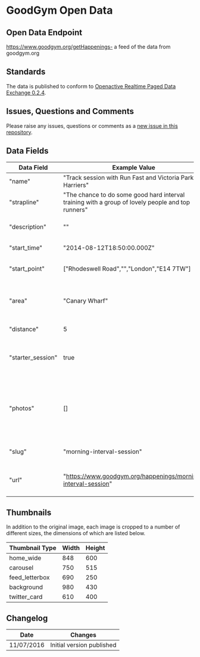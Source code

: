 # GoodGym Open Data

## Open Data Endpoint
https://www.goodgym.org/getHappenings- a feed of the data from goodgym.org

## Standards
The data is published to conform to [Openactive Realtime Paged Data Exchange 0.2.4](https://www.openactive.io/realtime-paged-data-exchange/0.2.4/).

## Issues, Questions and Comments
Please raise any issues, questions or comments as a [new issue in this repository](https://github.com/goodgym-oa/opendata/issues).

## Data Fields

| Data Field | Example Value | Description |
|---|---|---|
|"name" | "Track session with Run Fast and Victoria Park Harriers" | Title of session |
|"strapline"| "The chance to do some good hard interval training with a group of lovely people and top runners" | Short description of session |
|"description"| "" | Long description of session |
|"start_time"| "2014-08-12T18:50:00.000Z" | Start time of session |
|"start_point"| ["Rhodeswell Road","","London","E14 7TW"] | Array of address components |
|"area"| "Canary Wharf" | Area name (specific to GoodGym internal admin) |
|"distance"| 5 | Distance in mile |
|"starter_session"| true | Is this location a good one for a new participant |
|"photos"| [] | Array of photos containing thumbnails (see "Thumbnails" section below) |
|"slug" | "morning-interval-session" | URL slug for GoodGym site |
|"url" | "https://www.goodgym.org/happenings/morning-interval-session" | Full URL of session on GoodGym site |

## Thumbnails

In addition to the original image, each image is cropped to a number of different sizes, the dimensions of which are listed below.

| Thumbnail Type | Width | Height |
|---|---|---|
| home_wide | 848 | 600  |
| carousel | 750 | 515 |
| feed_letterbox | 690 | 250 |
| background |  980 | 430 |
| twitter_card |610 | 400 |

## Changelog

| Date | Changes |
|---|---|
| 11/07/2016 | Initial version published |
